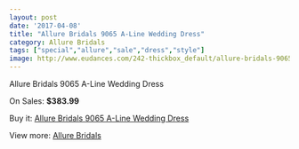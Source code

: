 ```yaml
---
layout: post
date: '2017-04-08'
title: "Allure Bridals 9065 A-Line Wedding Dress"
category: Allure Bridals
tags: ["special","allure","sale","dress","style"]
image: http://www.eudances.com/242-thickbox_default/allure-bridals-9065-a-line-wedding-dress.jpg
---
```

Allure Bridals 9065 A-Line Wedding Dress

On Sales: **$383.99**
<a href="https://www.eudances.com/en/allure-bridals/75-allure-bridals-9065-a-line-wedding-dress.html"><amp-img layout="responsive" width="600" height="600" src="//www.eudances.com/242-thickbox_default/allure-bridals-9065-a-line-wedding-dress.jpg" alt="Allure Bridals 9065 A-Line Wedding Dress 0" /></a>
<a href="https://www.eudances.com/en/allure-bridals/75-allure-bridals-9065-a-line-wedding-dress.html"><amp-img layout="responsive" width="600" height="600" src="//www.eudances.com/243-thickbox_default/allure-bridals-9065-a-line-wedding-dress.jpg" alt="Allure Bridals 9065 A-Line Wedding Dress 1" /></a>
<a href="https://www.eudances.com/en/allure-bridals/75-allure-bridals-9065-a-line-wedding-dress.html"><amp-img layout="responsive" width="600" height="600" src="//www.eudances.com/244-thickbox_default/allure-bridals-9065-a-line-wedding-dress.jpg" alt="Allure Bridals 9065 A-Line Wedding Dress 2" /></a>

Buy it: [Allure Bridals 9065 A-Line Wedding Dress](https://www.eudances.com/en/allure-bridals/75-allure-bridals-9065-a-line-wedding-dress.html "Allure Bridals 9065 A-Line Wedding Dress")

View more: [Allure Bridals](https://www.eudances.com/en/2-allure-bridals "Allure Bridals")